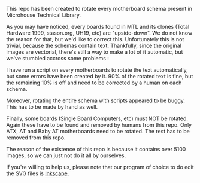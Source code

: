 This repo has been created to rotate every motherboard schema present in Microhouse Technical Library.

As you may have noticed, every boards found in MTL and its clones (Total Hardware 1999, stason.org, UH19, etc) are "upside-down". We do not know the reason for that, but we'd like to correct this.
Unfortunately this is not trivial, because the schemas contain text. Thankfully, since the original images are vectorial, there's still a way to make a lot of it automatic, but we've stumbled accross some problems : 

I have run a script on every motherboards to rotate the text automatically, but some errors have been created by it. 90% of the rotated text is fine, but the remaining 10% is off and need to be corrected by a human on each schema.

Moreover, rotating the entire schema with scripts appeared to be buggy. This has to be made by hand as well.

Finally, some boards (Single Board Computers, etc) must NOT be rotated. Again these have to be found and removed by humans from this repo. Only ATX, AT and Baby AT motherboards need to be rotated. The rest has to be removed from this repo.


The reason of the existence of this repo is because it contains over 5100 images, so we can just not do it all by ourselves.

If you're willing to help us, please note that our program of choice to do edit the SVG files is [Inkscape](https://inkscape.org/).
